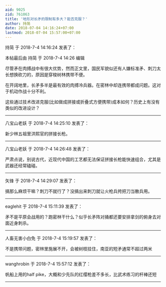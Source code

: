```yaml
---
aid: 9025
zid: 761063
title: '地形对长矛的限制有多大？能否克服？'
author: 持简
date: 2018-07-04 14:16:24+07:00
lastmod: 2018-07-04 15:57:00+07:00
---
```


持简 于 2018-7-4 14:16:24 发表了：

本帖最后由 持简 于 2018-7-4 14:26 编辑 

尽管矛在肉搏战中有很大优势，然而正文里，国民军貌似还有人嫌标准矛、刺刀太长想换砍刀的，原因是穿梭树林携带不便。

在开阔地里，长矛多半是最有效的肉搏冷兵器。在密林中却连携带都成问题。这对于机动作战十分不利。

这些通过技术改进克服(比如做成拼接或折叠式方便携带)成本如何？历史上有没有类似的改进设计？

---------

八宝山老妖 于 2018-7-4 14:25:10 发表了：

新少林五祖里洪熙官的拼接长枪。

---------

八宝山老妖 于 2018-7-4 14:26:48 发表了：

严肃点说，别说古代，近现代中国的工艺都无法保证拼接长枪能快速组合，尤其是武器还经常磕碰。

---------

矢锋 于 2018-7-4 14:29:07 发表了：

搞那么麻烦干嘛？刺刀不就行了？没搞出来刺刀就让火枪兵挎把刀当散兵用。

---------

eaglehit 于 2018-7-4 15:11:39 发表了：

矛不是平原会战用的？跑密林干什么？似乎长矛阵对捅都还要安排拿剑的俯身去对面近身刺杀。

---------

人畜无害小白免 于 2018-7-4 15:19:57 发表了：

不是携带问题，密林里施展不开，会被树枝挂住，南亚的短矛通常不超过两米

---------

wanghrobin 于 2018-7-4 15:57:12 发表了：

帆船上用的half pike，大概和少先队的红缨枪差不多长，比武术练习的杆棒还短

---------


